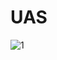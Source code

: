 # UAS
![1](https://user-images.githubusercontent.com/64851585/89794469-484c1100-db51-11ea-9ee8-5084c7616c5c.jpg)
